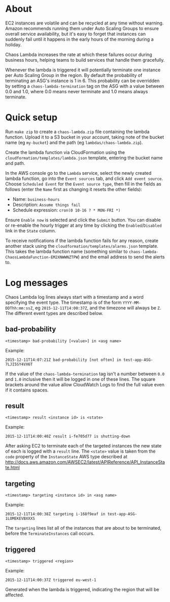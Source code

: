 # About

EC2 instances are volatile and can be recycled at any time without warning.
Amazon recommends running them under Auto Scaling Groups to ensure overall
service availability, but it's easy to forget that instances can suddenly fail
until it happens in the early hours of the morning during a holiday.

Chaos Lambda increases the rate at which these failures occur during business
hours, helping teams to build services that handle them gracefully.

Whenever the lambda is triggered it will potentially terminate one instance per
Auto Scaling Group in the region.  By default the probability of terminating an
ASG's instance is 1 in 6.  This probability can be overridden by setting a
`chaos-lambda-termination` tag on the ASG with a value between 0.0 and 1.0,
where 0.0 means never terminate and 1.0 means always terminate.


# Quick setup

Run `make zip` to create a `chaos-lambda.zip` file containing the lambda
function.  Upload it to a S3 bucket in your account, taking note of the bucket
name (eg `my-bucket`) and the path (eg `lambdas/chaos-lambda.zip`).

Create the lambda function via CloudFormation using the
`cloudformation/templates/lambda.json` template, entering the bucket name and
path.

In the AWS console go to the `Lambda` service, select the newly created lambda
function, go into the `Event sources` tab, and click `Add event source`.
Choose `Scheduled Event` for the `Event source type`, then fill in the fields
as follows (enter the `Name` first as changing it resets the other fields):
* Name: `business-hours`
* Description: `Assume things fail`
* Schedule expression: `cron(0 10-16 ? * MON-FRI *)`

Ensure `Enable now` is selected and click the `Submit` button.  You can disable
or re-enable the hourly trigger at any time by clicking the
`Enabled`/`Disabled` link in the `State` column.

To receive notifications if the lambda function fails for any reason, create
another stack using the `cloudformation/templates/alarms.json` template.  This
takes the lambda function name (something similar to
`chaos-lambda-ChaosLambdaFunction-EM2XNWWNZTPW`) and the email address to
send the alerts to.


# Log messages

Chaos Lambda log lines always start with a timestamp and a word specifying the
event type.  The timestamp is of the form `YYYY-MM-DDThh:mm:ssZ`, eg
`2015-12-11T14:00:37Z`, and the timezone will always be `Z`.  The different
event types are described below.

## bad-probability

`<timestamp> bad-probability [<value>] in <asg name>`

Example:

`2015-12-11T14:07:21Z bad-probability [not often] in test-app-ASG-7LJI5SY4VX6T`

If the value of the `chaos-lambda-termination` tag isn't a number between `0.0`
and `1.0` inclusive then it will be logged in one of these lines.  The square
brackets around the value allow CloudWatch Logs to find the full value even if
it contains spaces.

## result

`<timestamp> result <instance id> is <state>`

Example:

`2015-12-11T14:00:40Z result i-fe705d77 is shutting-down`

After asking EC2 to terminate each of the targeted instances the new state of
each is logged with a `result` line.  The `<state>` value is taken from the
`code` property of the `InstanceState` AWS type described at
http://docs.aws.amazon.com/AWSEC2/latest/APIReference/API_InstanceState.html

## targeting

`<timestamp> targeting <instance id> in <asg name>`

Example:

`2015-12-11T14:00:38Z targeting i-168f9eaf in test-app-ASG-1LOMEKEVBXXXS`

The `targeting` lines list all of the instances that are about to be
terminated, before the `TerminateInstances` call occurs.

## triggered

`<timestamp> triggered <region>`

Example:

`2015-12-11T14:00:37Z triggered eu-west-1`

Generated when the lambda is triggered, indicating the region that will be
affected.
